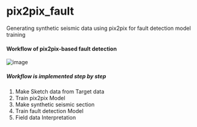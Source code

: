 # pix2pix_fault
Generating synthetic seismic data using pix2pix for fault detection model training

#### Workflow of pix2pix-based fault detection
![image](https://github.com/bhoon1121/pix2pix_fault/assets/46484101/494434e7-402d-46c5-9938-ad93fe7e9489)

##### Workflow is implemented step by step

1. Make Sketch data from Target data
2. Train pix2pix Model
3. Make synthetic seismic section
4. Train fault detection Model
5. Field data Interpretation
